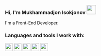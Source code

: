 ### Hi, I'm Mukhammadjon Isokjonov <img src="https://media1.giphy.com/media/gM5qFksULw54NMWyry/giphy.gif?cid=ecf05e47y2d7vh1bp2o82yjdt17652mpyihzrsvj7xzd0jbz&rid=giphy.gif&ct=s" width="30px">

I'm a Front-End Developer.

### Languages and tools I work with:

<code><img src="https://e7.pngegg.com/pngimages/837/140/png-clipart-html-5-logo-html5-grey-black-icons-logos-emojis-tech-companies-thumbnail.png" height="25px"></code>
<code><img src="https://icon2.cleanpng.com/20180602/pzq/kisspng-web-development-cascading-style-sheets-css3-comput-programmer-5b1322d692b014.3845990815279807586008.jpg" height="25px"></code>
<code><img src="https://icon2.cleanpng.com/20180720/bv/kisspng-javascript-logo-html-clip-art-javascript-logo-5b5188b13c2314.0304322315320700652463.jpg" height="25px"></code>
<code><img src="https://encrypted-tbn0.gstatic.com/images?q=tbn:ANd9GcQftJBqduuFIx-KS665UN5Hsjfv1iWYAdIcPtQkO6aAUf2g4eKntLeqyU76jaZAvnSUy6k&usqp=CAU" height="25px"></code>
<code><img src="https://w7.pngwing.com/pngs/186/205/png-transparent-react-native-react-logos-brands-icon.png" height="25px"></code>
